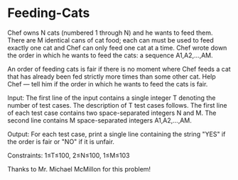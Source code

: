 # Feeding-Cats

Chef owns N cats (numbered 1 through N) and he wants to feed them. There are M identical cans of cat food; each can must be used to feed exactly one cat and Chef can only feed one cat at a time. Chef wrote down the order in which he wants to feed the cats: a sequence A1,A2,…,AM.

An order of feeding cats is fair if there is no moment where Chef feeds a cat that has already been fed strictly more times than some other cat. Help Chef — tell him if the order in which he wants to feed the cats is fair.

Input:
The first line of the input contains a single integer T denoting the number of test cases. The description of T test cases follows. The first line of each test case contains two space-separated integers N and M. The second line contains M space-separated integers A1,A2,…,AM.

Output:
For each test case, print a single line containing the string "YES" if the order is fair or "NO" if it is unfair.

Constraints:
1≤T≤100, 
2≤N≤100, 
1≤M≤103


Thanks to Mr. Michael McMillon for this problem!
